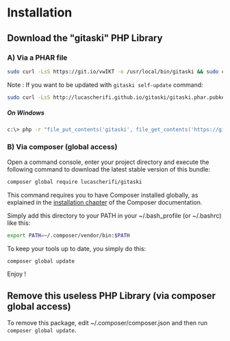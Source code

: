 Installation
============

Download the "gitaski" PHP Library
----------------------------------

### A) Via a PHAR file

```bash
sudo curl -LsS https://git.io/vwIKT -o /usr/local/bin/gitaski && sudo chmod a+x /usr/local/bin/gitaski
```

Note : If you want to be updated with `gitaski self-update` command:
```bash
sudo curl -LsS http://lucascherifi.github.io/gitaski/gitaski.phar.pubkey -o /usr/local/bin/gitaski.pubkey
```

##### On Windows

```bash
c:\> php -r "file_put_contents('gitaski', file_get_contents('https://git.io/vwIKT'));"
```

### B) Via composer (global access)

Open a command console, enter your project directory and execute the
following command to download the latest stable version of this bundle:

```bash
composer global require lucascherifi/gitaski
```

This command requires you to have Composer installed globally, as explained
in the [installation chapter](https://getcomposer.org/doc/00-intro.md)
of the Composer documentation.

Simply add this directory to your PATH in your ~/.bash_profile (or ~/.bashrc) like this:

```bash
export PATH=~/.composer/vendor/bin:$PATH
```

To keep your tools up to date, you simply do this:

```bash
composer global update
```

Enjoy !

Remove this useless PHP Library (via composer global access)
------------------------------------------------------------

To remove this package, edit ~/.composer/composer.json and then run `composer global update`.